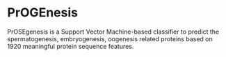 # PrOGEnesis
PrOSEgenesis is a  Support Vector Machine-based classifier  to predict the  spermatogenesis, embryogenesis, oogenesis  related  proteins  based on  1920 meaningful protein sequence features.
